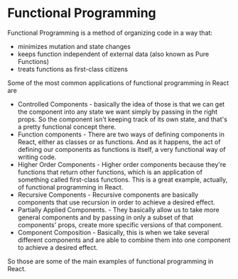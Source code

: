 # Functional Programming
Functional Programming is a method of organizing code in a way that:
* minimizes mutation and state changes
* keeps function independent of external data (also known as Pure Functions)
* treats functions as first-class citizens

Some of the most common applications of functional programming in React are 
* Controlled Components - basically the idea of those is that we can get the component into any state we want simply by passing in the right props. So the component isn't keeping track of its own state, and that's a pretty functional concept there.
* Function components - There are two ways of defining components in React, either as classes or as functions. And as it happens, the act of defining our components as functions is itself, a very functional way of writing code. 
* Higher Order Components - Higher order components because they're functions that return other functions, which is an application of something called first-class functions. This is a great example, actually, of functional programming in React.
* Recursive Components -   Recursive components are basically components that use recursion in order to achieve a desired effect. 
* Partially Applied Components. - They basically allow us to take more general components and by passing in only a subset of that components' props, create more specific versions of that component.
* Component Composition - Basically, this is when we take several different components and are able to combine them into one component to achieve a desired effect. 

So those are some of the main examples of functional programming in React. 